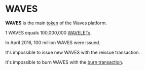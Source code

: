 # WAVES

**WAVES** is the main [token](/blockchain/token.md) of the Waves platform.

1 WAVES equals 100,000,000 [WAVELETs](/blockchain/token/wavelet.md).

In April 2016, 100 million WAVES were issued.

It's impossible to issue new WAVES with the reissue transaction.

It's impossible to burn WAVES with the [burn transaction](/blockchain/transaction-type/burn-transaction.md).
